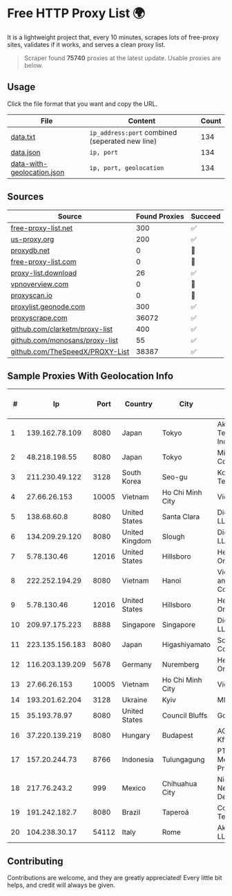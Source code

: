 
# Free HTTP Proxy List 🌍

It is a lightweight project that, every 10 minutes, scrapes lots of free-proxy sites, validates if it works, and serves a clean proxy list.


> Scraper found **75740** proxies at the latest update. Usable proxies are below.

## Usage

Click the file format that you want and copy the URL.


|File|Content|Count|
|----|-------|-----|
|[data.txt](https://raw.githubusercontent.com/themiralay/Proxy-List-World/master/data.txt)|`ip_address:port` combined (seperated new line)|134|
|[data.json](https://raw.githubusercontent.com/themiralay/Proxy-List-World/master/data.json)|`ip, port`|134|
|[data-with-geolocation.json](https://raw.githubusercontent.com/themiralay/Proxy-List-World/master/data-with-geolocation.json)|`ip, port, geolocation`|134|

## Sources

|Source|Found Proxies|Succeed|
|------|-------------|-------|
|[free-proxy-list.net](https://free-proxy-list.net)|300|✅|
|[us-proxy.org](https://www.us-proxy.org)|200|✅|
|[proxydb.net](http://proxydb.net)|0|🚫|
|[free-proxy-list.com](https://free-proxy-list.com/?page=&port=&type%5B%5D=http&type%5B%5D=https&up_time=0&search=Search)|0|🚫|
|[proxy-list.download](https://www.proxy-list.download/HTTP)|26|✅|
|[vpnoverview.com](https://vpnoverview.com/privacy/anonymous-browsing/free-proxy-servers)|0|🚫|
|[proxyscan.io](https://www.proxyscan.io)|0|🚫|
|[proxylist.geonode.com](https://proxylist.geonode.com/api/proxy-list?limit=300&page=1&sort_by=lastChecked&sort_type=desc&protocols=http,https)|300|✅|
|[proxyscrape.com](https://api.proxyscrape.com/v2/?request=displayproxies&protocol=http&timeout=10000&country=all&ssl=all&anonymity=all)|36072|✅|
|[github.com/clarketm/proxy-list](https://raw.githubusercontent.com/clarketm/proxy-list/master/proxy-list-raw.txt)|400|✅|
|[github.com/monosans/proxy-list](https://raw.githubusercontent.com/monosans/proxy-list/main/proxies/http.txt)|55|✅|
|[github.com/TheSpeedX/PROXY-List](https://raw.githubusercontent.com/TheSpeedX/PROXY-List/master/http.txt)|38387|✅|


## Sample Proxies With Geolocation Info

|#|Ip|Port|Country|City|Internet Service Provider|
|-|--|----|-------|----|-------------------------|
|1|139.162.78.109|8080|Japan|Tokyo|Akamai Technologies, Inc.|
|2|48.218.198.55|8080|Japan|Tokyo|Microsoft Corporation|
|3|211.230.49.122|3128|South Korea|Seo-gu|Korea Telecom|
|4|27.66.26.153|10005|Vietnam|Ho Chi Minh City|Viettel Group|
|5|138.68.60.8|8080|United States|Santa Clara|DigitalOcean, LLC|
|6|134.209.29.120|8080|United Kingdom|Slough|DigitalOcean, LLC|
|7|5.78.130.46|12016|United States|Hillsboro|Hetzner Online GmbH|
|8|222.252.194.29|8080|Vietnam|Hanoi|VietNam Post and Telecom Corporation|
|9|5.78.130.46|12016|United States|Hillsboro|Hetzner Online GmbH|
|10|209.97.175.223|8888|Singapore|Singapore|DigitalOcean, LLC|
|11|223.135.156.183|8080|Japan|Higashiyamato|So-net Corporation|
|12|116.203.139.209|5678|Germany|Nuremberg|Hetzner Online GmbH|
|13|27.66.26.153|10005|Vietnam|Ho Chi Minh City|Viettel Group|
|14|193.201.62.204|3128|Ukraine|Kyiv|MIK ISP|
|15|35.193.78.97|8080|United States|Council Bluffs|Google LLC|
|16|37.220.139.219|8080|Hungary|Budapest|ACE Telecom Kft|
|17|157.20.244.73|8766|Indonesia|Tulungagung|PT.Global Media Data Prima|
|18|217.76.243.2|999|Mexico|Chihuahua City|Nidix Networks S.a. De C.V.|
|19|191.242.182.7|8080|Brazil|Taperoá|Conect Telecom|
|20|104.238.30.17|54112|Italy|Rome|AkhaliNet LLC|



## Contributing

Contributions are welcome, and they are greatly appreciated! Every
little bit helps, and credit will always be given.

